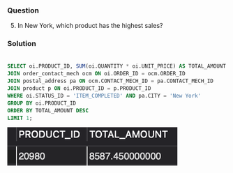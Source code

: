 ### Question
5. In New York, which product has the highest sales?


### Solution

```sql

SELECT oi.PRODUCT_ID, SUM(oi.QUANTITY * oi.UNIT_PRICE) AS TOTAL_AMOUNT FROM order_item oi
JOIN order_contact_mech ocm ON oi.ORDER_ID = ocm.ORDER_ID
JOIN postal_address pa ON ocm.CONTACT_MECH_ID = pa.CONTACT_MECH_ID
JOIN product p ON oi.PRODUCT_ID = p.PRODUCT_ID
WHERE oi.STATUS_ID = 'ITEM_COMPLETED' AND pa.CITY = 'New York'
GROUP BY oi.PRODUCT_ID
ORDER BY TOTAL_AMOUNT DESC
LIMIT 1;

```

![Alt text](image.png)
